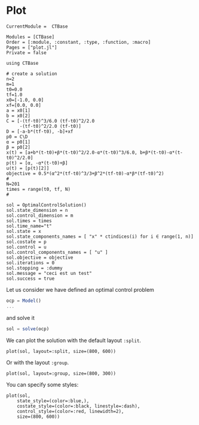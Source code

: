 # Plot

```@meta
CurrentModule =  CTBase
```

```@autodocs
Modules = [CTBase]
Order = [:module, :constant, :type, :function, :macro]
Pages = ["plot.jl"]
Private = false
```

```@setup main
using CTBase

# create a solution
n=2
m=1
t0=0.0
tf=1.0
x0=[-1.0, 0.0]
xf=[0.0, 0.0]
a = x0[1]
b = x0[2]
C = [-(tf-t0)^3/6.0 (tf-t0)^2/2.0
     -(tf-t0)^2/2.0 (tf-t0)]
D = [-a-b*(tf-t0), -b]+xf
p0 = C\D
α = p0[1]
β = p0[2]
x(t) = [a+b*(t-t0)+β*(t-t0)^2/2.0-α*(t-t0)^3/6.0, b+β*(t-t0)-α*(t-t0)^2/2.0]
p(t) = [α, -α*(t-t0)+β]
u(t) = [p(t)[2]]
objective = 0.5*(α^2*(tf-t0)^3/3+β^2*(tf-t0)-α*β*(tf-t0)^2)
#
N=201
times = range(t0, tf, N)
#

sol = OptimalControlSolution()
sol.state_dimension = n
sol.control_dimension = m
sol.times = times
sol.time_name="t"
sol.state = x
sol.state_components_names = [ "x" * ctindices(i) for i ∈ range(1, n)]
sol.costate = p
sol.control = u
sol.control_components_names = [ "u" ]
sol.objective = objective
sol.iterations = 0
sol.stopping = :dummy
sol.message = "ceci est un test"
sol.success = true
```

Let us consider we have defined an optimal control problem

```julia
ocp = Model()
...
```

and solve it

```julia
sol = solve(ocp)
```

We can plot the solution with the default layout `:split`.

```@example main
plot(sol, layout=:split, size=(800, 600))
```

Or with the layout `:group`.

```@example main
plot(sol, layout=:group, size=(800, 300))
```

You can specify some styles:

```@example main
plot(sol, 
    state_style=(color=:blue,), 
    costate_style=(color=:black, linestyle=:dash),
    control_style=(color=:red, linewidth=2),
    size=(800, 600))
```
